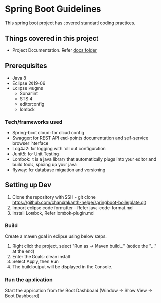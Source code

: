 # Spring Boot Guidelines
This spring boot project has covered standard coding practices.
## Things covered in this project
* Project Documentation. Refer [docs folder](docs)

## Prerequisites
* Java 8
* Eclipse 2019-06
* Eclipse Plugins
    * Sonarlint
    * STS 4
    * editorconfig
    * lombok

### Tech/frameworks used
* Spring-boot cloud: for cloud config 
* Swagger: for REST API end-points documentation and self-service browser interface
* Log4J2: for logging with roll out configuration
* Junit5: for Unit Testing
* Lombok: It is a java library that automatically plugs into your editor and build tools, spicing up your java
* flyway: for database migration and versioning

## Setting up Dev
1. Clone the repository with SSH - git clone https://github.com/chandrakanth-nelge/springboot-boilerplate.git
2. Import eclipse code formatter - Refer java-code-format.md
3. Install Lombok, Refer lombok-plugin.md

### Build
Create a maven goal in eclipse using below steps.
	
1. Right click the project, select "Run as → Maven build..." (notice the "..." at the end)
2. Enter the Goals: clean install
3. Select Apply, then Run
4. The build output will be displayed in the Console.

### Run the application
Start the application from the Boot Dashboard (Window -> Show View -> Boot Dashboard)
